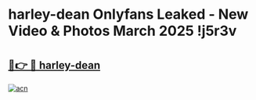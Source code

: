 # harley-dean Onlyfans Leaked - New Video & Photos March 2025 !j5r3v

# <h2><a href="https://56v9cm.iuczelnia.edu.pl?title=harley-dean&ref=j5r3v">🔗👉 🔴 harley-dean</a></h2>

[![acn](https://github.com/user-attachments/assets/0f9c940e-d8b0-45ae-aac7-cd30a18b3e1c)](https://56v9cm.iuczelnia.edu.pl?title=harley-dean&ref=j5r3v)


